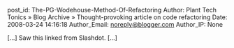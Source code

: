 post_id: The-PG-Wodehouse-Method-Of-Refactoring
Author: Plant Tech Tonics » Blog Archive » Thought-provoking article on code refactoring
Date: 2008-03-24 14:16:18
Author_Email: noreply@blogger.com
Author_IP: None

[...] Saw this linked from Slashdot. [...]

